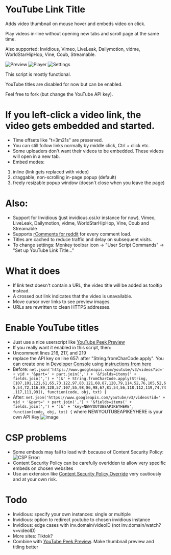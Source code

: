 # YouTube Link Title

Adds video thumbnail on mouse hover and embeds video on click. 

Play videos in-line without opening new tabs and scroll page at the same time.

Also supported: Invidious, Vimeo, LiveLeak, Dailymotion, vidme, WorldStarHipHop, Vine, Coub, Streamable.

![Preview](preview.png)
![Player](player.png)
![Settings](settings.png)

This script is mostly functional. 

YouTube titles are disabled for now but can be enabled.

Feel free to fork (but change the YouTube API key).

# If you left-click a video link, the video gets embedded and started.
* Time offsets like "t=3m21s" are preserved.
* You can still follow links normally by middle click, Ctrl + click etc.
* Some uploaders don't want their videos to be embedded. These videos will open in a new tab.
* Embed modes:
1. inline (link gets replaced with video)
2. draggable, non-scrolling in-page popup (default)
3. freely resizable popup window (doesn't close when you leave the page)

# Also:
* Support for Invidious (just invidious.osi.kr instance for now), Vimeo, LiveLeak, Dailymotion, vidme, WorldStarHipHop, Vine, Coub and Streamable
* Supports [rComments for reddit](https://chrome.google.com/webstore/detail/rcomments-reddit-hover-co/njkilkdmdolbjonbfjhmknefhdccioig) for every comment load.
* Titles are cached to reduce traffic and delay on subsequent visits.
* To change settings: Monkey toolbar icon → "User Script Commands" → "Set up YouTube Link Title..."

# What it does
* If link text doesn't contain a URL, the video title will be added as tooltip instead.
* A crossed out link indicates that the video is unavailable.
* Move cursor over links to see preview images.
* URLs are rewritten to clean HTTPS addresses.

# Enable YouTube titles
* Just use a nice userscript like [YouTube Peek Preview](https://greasyfork.org/en/scripts/370755-youtube-peek-preview)
* If you really want it enabled in this script, then:
* Uncomment lines 216, 217, and 219
* replace the API key on line 657: after "String.fromCharCode.apply". You can create one in [Developer Console](https://console.developers.google.com/project) using [instructions from here](https://old.reddit.com/r/firefox/comments/cn8w11/any_alternatives_to_youtube_link_title_script/ewf8tap/)
* Before: `net.json('https://www.googleapis.com/youtube/v3/videos?id=' + vid + '&part=' + part.join(',') + '&fields=items(' + fields.join(',') + ')&' + String.fromCharCode.apply(String, [107,101,121,61,65,73,122,97,83,121,68,87,120,79,114,52,76,105,52,65,54,72,116,89,120,57,107,55,98,86,98,67,81,54,56,118,112,119,74,74,117,111,99]), function(code, obj, txt) {`
* After: `net.json('https://www.googleapis.com/youtube/v3/videos?id=' + vid + '&part=' + part.join(',') + '&fields=items(' + fields.join(',') + ')&' + 'key=NEWYOUTUBEAPIKEYHERE', function(code, obj, txt) {` where NEWYOUTUBEAPIKEYHERE is your own API Key
![image](https://user-images.githubusercontent.com/8013867/158038268-2386f958-0323-4762-8df9-25da7c89c8a1.png)

# CSP problems
* Some embeds may fail to load with because of Content Security Policy:
![CSP Error:](https://user-images.githubusercontent.com/8013867/158039359-763ffd20-39bd-44a0-a0b7-1097935227be.png)
* Content Security Policy can be carefully overidden to allow very specific embeds on chosen websites
* Use an extension like [Content Security Policy Override](https://chrome.google.com/webstore/detail/content-security-policy-o/lhieoncdgamiiogcllfmboilhgoknmpi) very cautiously and at your own risk.

# Todo
* Invidious: specify your own instances: single or multiple
* Invidious: option to redirect youtube to chosen invidious instance
* Invidious: edge cases with inv.domain/videoID (not inv.domain/watch?v=videoID)
* More sites: Tiktok?
* Combine with [YouTube Peek Preview](https://greasyfork.org/en/scripts/370755-youtube-peek-preview). Make thumbnail preview and titling better

